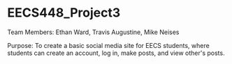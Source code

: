 # EECS448_Project3

Team Members: Ethan Ward, Travis Augustine, Mike Neises

Purpose: To create a basic social media site for EECS students, where students can create an account, log in, make posts, and view other's posts.
